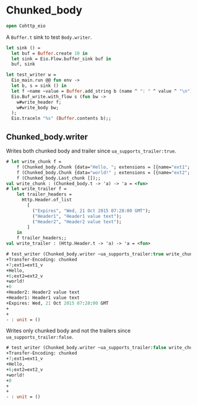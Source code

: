 # Chunked_body

```ocaml
open Cohttp_eio
```

A `Buffer.t` sink to test `Body.writer`.

```ocaml
let sink () = 
  let buf = Buffer.create 10 in
  let sink = Eio.Flow.buffer_sink buf in
  buf, sink

let test_writer w =
  Eio_main.run @@ fun env ->
  let b, s = sink () in
  let f ~name ~value = Buffer.add_string b (name ^ ": " ^ value ^ "\n") in
  Eio.Buf_write.with_flow s (fun bw ->
    w#write_header f;
    w#write_body bw;
  );
  Eio.traceln "%s" (Buffer.contents b);;

```

## Chunked_body.writer

Writes both chunked body and trailer since `ua_supports_trailer:true`.

```ocaml
# let write_chunk f =
    f (Chunked_body.Chunk {data="Hello, "; extensions = [{name="ext1"; value=Some "ext1_v"}]});
    f (Chunked_body.Chunk {data="world!" ; extensions = [{name="ext2"; value=Some "ext2_v"}]});
    f (Chunked_body.Last_chunk []);;
val write_chunk : (Chunked_body.t -> 'a) -> 'a = <fun>
# let write_trailer f =
    let trailer_headers =
      Http.Header.of_list
        [
          ("Expires", "Wed, 21 Oct 2015 07:28:00 GMT");
          ("Header1", "Header1 value text");
          ("Header2", "Header2 value text");
        ]
    in
    f trailer_headers;;
val write_trailer : (Http.Header.t -> 'a) -> 'a = <fun>

# test_writer (Chunked_body.writer ~ua_supports_trailer:true write_chunk write_trailer) ;;
+Transfer-Encoding: chunked
+7;ext1=ext1_v
+Hello, 
+6;ext2=ext2_v
+world!
+0
+Header2: Header2 value text
+Header1: Header1 value text
+Expires: Wed, 21 Oct 2015 07:28:00 GMT
+
+
- : unit = ()
```

Writes only chunked body and not the trailers since `ua_supports_trailer:false`.

```ocaml
# test_writer (Chunked_body.writer ~ua_supports_trailer:false write_chunk write_trailer) ;;
+Transfer-Encoding: chunked
+7;ext1=ext1_v
+Hello, 
+6;ext2=ext2_v
+world!
+0
+
+
- : unit = ()
```
